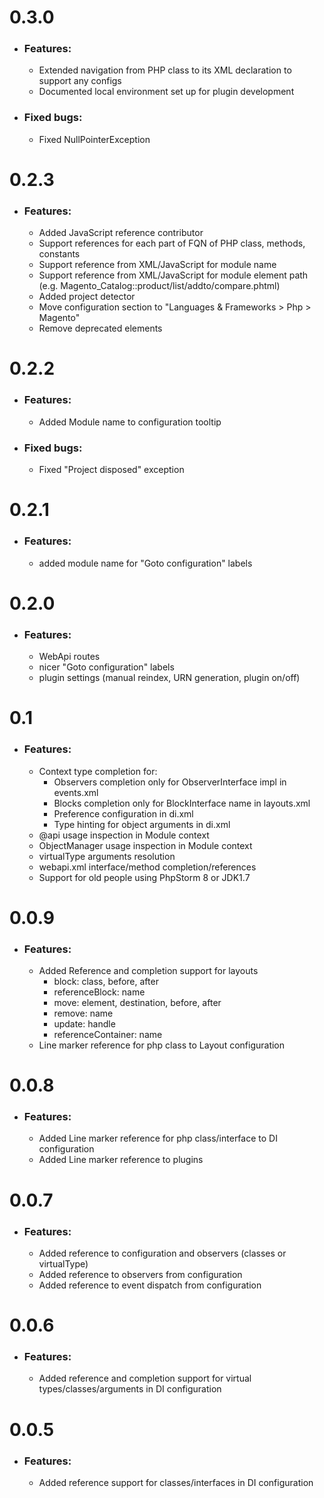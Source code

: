 0.3.0
============= 
* ### Features:
    * Extended navigation from PHP class to its XML declaration to support any configs
    * Documented local environment set up for plugin development
* ### Fixed bugs:
    * Fixed NullPointerException

0.2.3
=============
* ### Features:
    * Added JavaScript reference contributor
    * Support references for each part of FQN of PHP class, methods, constants
    * Support reference from XML/JavaScript for module name
    * Support reference from XML/JavaScript for module element path (e.g. Magento_Catalog::product/list/addto/compare.phtml)
    * Added project detector
    * Move configuration section to "Languages & Frameworks > Php > Magento"
    * Remove deprecated elements
    
0.2.2
============= 
* ### Features:
    * Added Module name to configuration tooltip
* ### Fixed bugs:
    * Fixed "Project disposed" exception
   
0.2.1
=============    
* ### Features:
    * added module name for "Goto configuration" labels
    
0.2.0
=============
* ### Features:
    * WebApi routes
    * nicer "Goto configuration" labels
    * plugin settings (manual reindex, URN generation, plugin on/off)
 
0.1
=============  
* ### Features:
    * Context type completion for:
        * Observers completion only for ObserverInterface impl in events.xml
        * Blocks completion only for BlockInterface name in layouts.xml
        * Preference configuration in di.xml
        * Type hinting for object arguments in di.xml
    * @api usage inspection in Module context
    * ObjectManager usage inspection in Module context
    * virtualType arguments resolution
    * webapi.xml interface/method completion/references
    * Support for old people using PhpStorm 8 or JDK1.7
    
0.0.9
=============    
* ### Features:
    * Added Reference and completion support for layouts
        * block: class, before, after
        * referenceBlock: name
        * move: element, destination, before, after
        * remove: name
        * update: handle
        * referenceContainer: name
    * Line marker reference for php class to Layout configuration

0.0.8
=============
* ### Features:
    * Added Line marker reference for php class/interface to DI configuration
    * Added Line marker reference to plugins

0.0.7
=============
* ### Features:
    * Added reference to configuration and observers (classes or virtualType)
    * Added reference to observers from configuration
    * Added reference to event dispatch from configuration
    
0.0.6
=============
* ### Features:
    * Added reference and completion support for virtual types/classes/arguments in DI configuration
    
0.0.5
=============
* ### Features:
    * Added reference support for classes/interfaces in DI configuration
